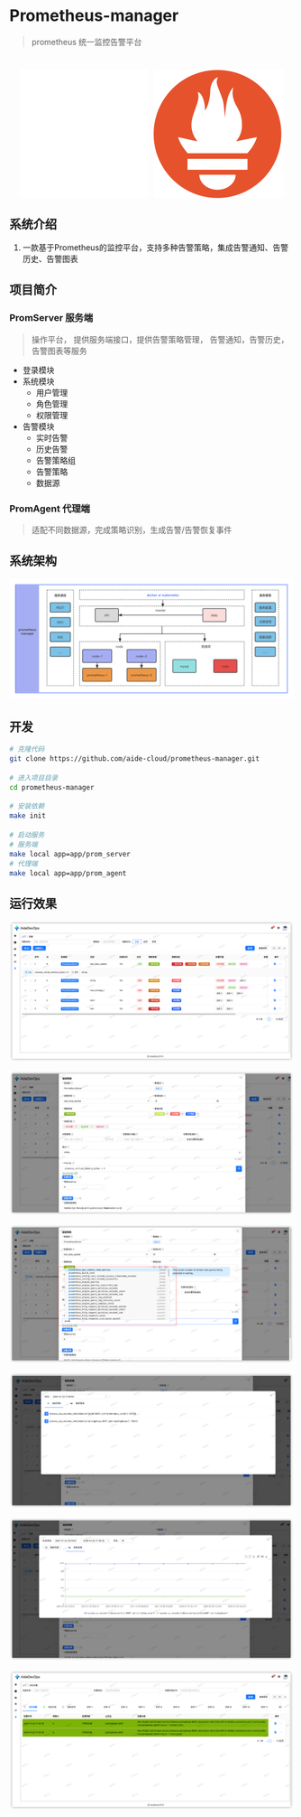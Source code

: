 # Prometheus-manager

> prometheus 统一监控告警平台

<h1 style="display: flex; align-items: center; justify-content: center; gap: 10px; width: 100%; text-align: center;">
    <img alt="Prometheus" src="doc/img/logo.svg">
    <img alt="Prometheus" src="doc/img/prometheus-logo.svg">
</h1>

## 系统介绍

1. 一款基于Prometheus的监控平台，支持多种告警策略，集成告警通知、告警历史、告警图表

## 项目简介

### PromServer 服务端

> 操作平台， 提供服务端接口，提供告警策略管理， 告警通知，告警历史，告警图表等服务

* 登录模块
* 系统模块
  * 用户管理
  * 角色管理
  * 权限管理
* 告警模块
  * 实时告警
  * 历史告警
  * 告警策略组
  * 告警策略
  * 数据源

### PromAgent 代理端

> 适配不同数据源，完成策略识别，生成告警/告警恢复事件

## 系统架构

![架构概览](doc/img/Prometheus-manager.png)

## 开发

```bash
# 克隆代码
git clone https://github.com/aide-cloud/prometheus-manager.git

# 进入项目目录
cd prometheus-manager

# 安装依赖
make init

# 启动服务
# 服务端
make local app=app/prom_server
# 代理端
make local app=app/prom_agent
```

## 运行效果

![策略列表](doc/img/runtime/strategy-list.png)

![策略编辑](doc/img/runtime/update-strategy.png)

![指标编辑](doc/img/runtime/metric-update.png)

![指标列表](doc/img/runtime/metric-list.png)

![指标图表](doc/img/runtime/metric-chart.png)

![实时告警页面](doc/img/runtime/realtime-alarm.png)




